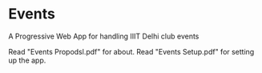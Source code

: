 # Events
A Progressive Web App for handling IIIT Delhi club events

Read "Events Propodsl.pdf" for about.
Read "Events Setup.pdf" for setting up the app.